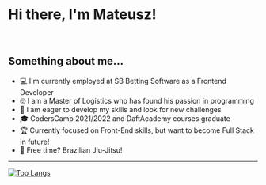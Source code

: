 # Hi there, I'm Mateusz!
<br/>

## Something about me...

- 💻 I'm currently employed at SB Betting Software as a Frontend Developer
- 🤓 I am a Master of Logistics who has found his passion in programming
- 👀 I am eager to develop my skills and look for new challenges
- 🎓 CodersCamp 2021/2022 and DaftAcademy courses graduate
- 🏆 Currently focused on Front-End skills, but want to become Full Stack in future!
- 🥋 Free time? Brazilian Jiu-Jitsu!


---


[![Top Langs](https://github-readme-stats.vercel.app/api/top-langs/?username=Arssin&langs_count=6)](https://github.com/anuraghazra/github-readme-stats)
